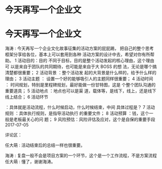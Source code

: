 # 今天再写一个企业文

# 今天再写一个企业文

海涛 : 今天再写一个企业文化故事征集的活动方案的屁屁踢， 把自己的整个思考框架分享给各位，基本上可以套用到各种 活动方案的设计中去，希望对你有所帮助。 1 活动目的：目的 不同于目标，目的是整个活动发起的核心理由，这个理由可 以是来自于团队的共同期待，也可能是来自于大 BOSS 的想 法，无论是哪个搞清楚都很重要； 2 活动背景 ：整个活动发 起的大背景是什么样的，给予什么样的理由； 3 活动主题 ： 设置一个好的能够吸引人的主题同样很重要； 4 活动时间 ： 时间规划，特别是里程碑规划，最好能做一份甘特图，这是 个整个团队沟通的重要道具； 5 活动地点 ：地点也可以是渠 道，载体等，是线下，线上，还是线下线上结合； 6 活动环节

：具体就是活动流程，什么时候启动，什么时候结束，中间 具体过程是？ 7 活动规则 ：具体执行规则，是指导活动执行 的重要文件； 8 活动预算 ：钱，这个一般是老板最关心的问 题； 9 风险预估：风险评估及应对，这个是自保的重要手段 2017-07-05

评论区：

任大萌 : 活动结束后的总结一样也很重要。

海涛 : 复盘一般不会是项目方案的一个环节，这个是一个工作流程，不是方案流程 任大萌 : 懂了，谢谢海涛。